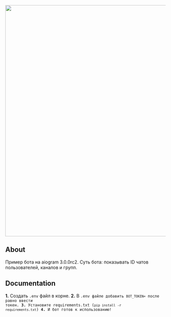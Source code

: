 <p align="center">
      <img src="https://i.ytimg.com/vi/NGMwl-J8rko/maxresdefault.jpg" width="726">
</p>

## About

Пример бота на aiogram 3.0.0rc2. 
Суть бота: показывать ID чатов пользователей, каналов и групп.

## Documentation

<b>1.</b> Создать <code>.env</code> файл в корне.
<b>2.</b> В <code>.env</b> файле добавить <code>BOT_TOKEN=</code> после равно ввести токен.
<b>3.</b> Установите requirements.txt (<code>pip install -r requirements.txt</code>)
<b>4.</b> И бот готов к использованию!
